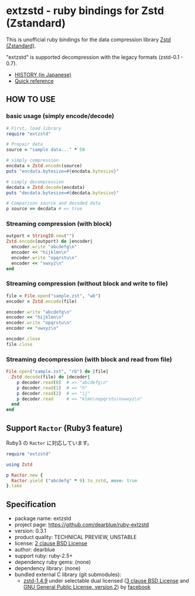 # extzstd - ruby bindings for Zstd (Zstandard)

This is unofficial ruby bindings for the data compression library
[Zstd (Zstandard)](https://github.com/facebook/zstd).

"extzstd" is supported decompression with the legacy formats (zstd-0.1 - 0.7).

  - [HISTORY (in Japanese)](HISTORY.ja.md)
  - [Quick reference](QUICKREF.md)


## HOW TO USE

### basic usage (simply encode/decode)

``` ruby
# First, load library
require "extzstd"

# Prepair data
source = "sample data..." * 50

# simply compression
encdata = Zstd.encode(source)
puts "encdata.bytesize=#{encdata.bytesize}"

# simply decompression
decdata = Zstd.decode(encdata)
puts "decdata.bytesize=#{decdata.bytesize}"

# Comparison source and decoded data
p source == decdata # => true
```

### Streaming compression (with block)

``` ruby
outport = StringIO.new("")
Zstd.encode(outport) do |encoder|
  encoder.write "abcdefg\n"
  encoder << "hijklmn\n"
  encoder.write "opqrstu\n"
  encoder << "vwxyz\n"
end
```

### Streaming compression (without block and write to file)

``` ruby
file = File.open("sample.zst", "wb")
encoder = Zstd.encode(file)

encoder.write "abcdefg\n"
encoder << "hijklmn\n"
encoder.write "opqrstu\n"
encoder << "vwxyz\n"

encoder.close
file.close
```

### Streaming decompression (with block and read from file)

``` ruby
File.open("sample.zst", "rb") do |file|
  Zstd.decode(file) do |decoder|
    p decoder.read(8)  # => "abcdefg\n"
    p decoder.read(1)  # => "h"
    p decoder.read(2)  # => "ij"
    p decoder.read     # => "klmn\nopqrstu\nvwxyz\n"
  end
end
```


## Support `Ractor` (Ruby3 feature)

Ruby3 の `Ractor` に対応しています。

```ruby
require "extzstd"

using Zstd

p Ractor.new {
  Ractor.yield ("abcdefg" * 9).to_zstd, move: true
}.take
```

## Specification

  - package name: extzstd
  - project page: <https://github.com/dearblue/ruby-extzstd>
  - version: 0.3.1
  - product quality: TECHNICAL PREVIEW, UNSTABLE
  - license: [2 clause BSD License](LICENSE)
  - author: dearblue
  - support ruby: ruby-2.5+
  - dependency ruby gems: (none)
  - dependency library: (none)
  - bundled external C library (git submodules):
      - [zstd-1.4.9](https://github.com/facebook/zstd/blob/v1.4.9)
        under selectable dual licensed ([3 clause BSD License](https://github.com/facebook/zstd/blob/v1.4.9/LICENSE) and [GNU General Public License, version 2](https://github.com/facebook/zstd/blob/v1.4.9/COPYING))
        by [facebook](https://github.com/facebook)
